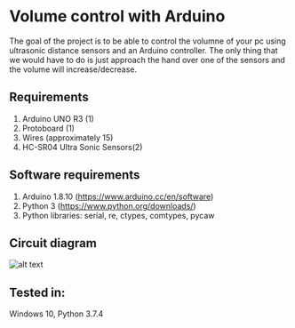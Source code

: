# Volume control with Arduino
The goal of the project is to be able to control the volumne of your pc using ultrasonic distance sensors and an Arduino controller. The only thing that we would have to do is just approach the hand over one of the sensors and the volume will increase/decrease.

## Requirements
1. Arduino UNO R3 (1)
2. Protoboard (1)
3. Wires (approximately 15)
4. HC-SR04 Ultra Sonic Sensors(2)

## Software requirements
1. Arduino 1.8.10 (https://www.arduino.cc/en/software)
2. Python 3 (https://www.python.org/downloads/)
3. Python libraries: serial, re, ctypes, comtypes, pycaw

## Circuit diagram

![alt text](https://github.com/[danielp2797]/[Volume-control-with-Arduino]/blob/[master]/ultrasonic_controllercircuit_diagram.jpg?raw=true)

## Tested in: 
Windows 10, Python 3.7.4
